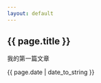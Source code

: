 ```yaml
---
layout: default
---
```

<h2>{{ page.title }}</h2>

<p>我的第一篇文章</p>

<p>{{ page.date | date_to_string }}</p>

